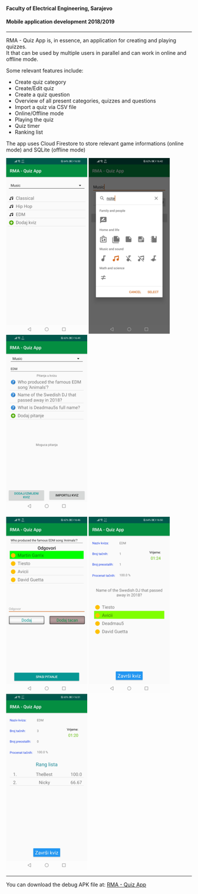 #### Faculty of Electrical Engineering, Sarajevo
#### Mobile application development 2018/2019

---

RMA - Quiz App is, in essence, an application for creating and playing quizzes.<br/>It that can be used by multiple users in parallel and can work in online and offline mode. 

Some relevant features include:
  - Create quiz category
  - Create/Edit quiz
  - Create a quiz question
  - Overview of all present categories, quizzes and questions
  - Import a quiz via CSV file
  - Online/Offline mode
  - Playing the quiz
  - Quiz timer
  - Ranking list
  
The app uses Cloud Firestore to store relevant game informations (online mode) and SQLite (offline mode)


<img src="screenshots/quizOverview.jpg" alt="Quiz overview" width="220"> <img src="screenshots/createCategory.jpg" alt="Creating a category" width="220"> <img src="screenshots/create-editQuiz.jpg" alt="Creating/Editing a quiz" width="220">


<img src="screenshots/addQuestion.jpg" alt="Adding questions" width="220"> <img src="screenshots/playQuiz.jpg" alt="Playing a quiz" width="220"> <img src="screenshots/rankList.jpg" alt="Ranking list" width="220">

---

You can download the debug APK file at: [RMA - Quiz App]

[RMA - Quiz App]: https://drive.google.com/file/d/1oMC4sgFCS3ERFA_oWFU32uDR8P6qYsZe/view?usp=sharing
